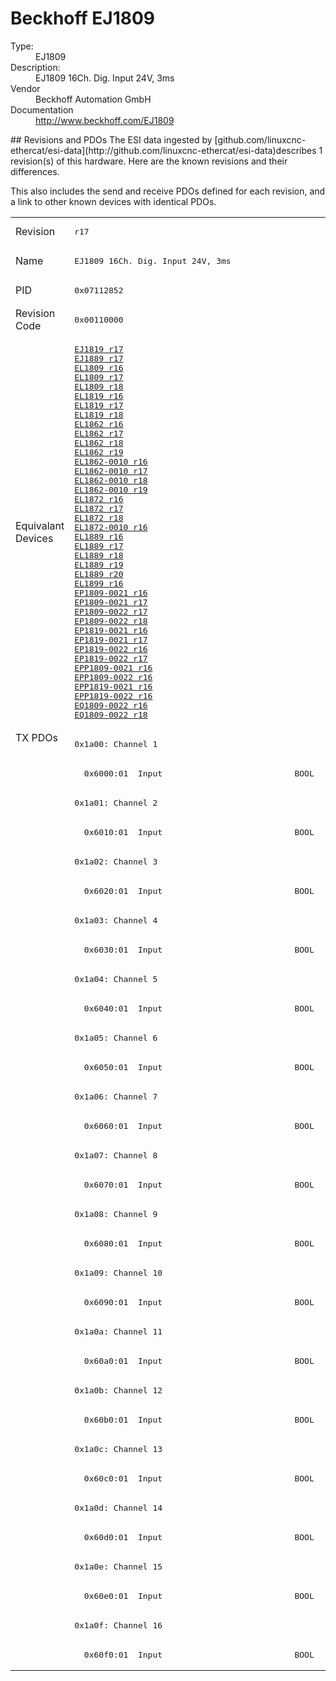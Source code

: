 #  Beckhoff EJ1809

<dl>
  <dt>Type:</dt><dd>EJ1809</dd>
  <dt>Description:</dt><dd>EJ1809 16Ch. Dig. Input 24V, 3ms</dd>
  <dt>Vendor</dt><dd>Beckhoff Automation GmbH</dd>
  <dt>Documentation</dt><dd><a href="http://www.beckhoff.com/EJ1809">http://www.beckhoff.com/EJ1809</a></dd>
</dl>
## Revisions and PDOs
The ESI data ingested by [github.com/linuxcnc-ethercat/esi-data](http://github.com/linuxcnc-ethercat/esi-data)describes 1 revision(s) of this hardware.  Here are the known revisions and their differences.

This also includes the send and receive PDOs defined for each revision, and a link to other known devices with identical PDOs.

<table>
<tr >
<td class="first">Revision</td>
<td ><pre>r17</pre></td>
</tr>
<tr >
<td class="first">Name</td>
<td ><pre>EJ1809 16Ch. Dig. Input 24V, 3ms</pre></td>
</tr>
<tr >
<td class="first">PID</td>
<td ><pre>0x07112852</pre></td>
</tr>
<tr >
<td class="first">Revision Code</td>
<td ><pre>0x00110000</pre></td>
</tr>
<tr >
<td class="first">Equivalant Devices</td>
<td ><pre><a href="EJ1819">EJ1819 r17</a><br/><a href="EJ1889">EJ1889 r17</a><br/><a href="EL1809">EL1809 r16</a><br/><a href="EL1809">EL1809 r17</a><br/><a href="EL1809">EL1809 r18</a><br/><a href="EL1819">EL1819 r16</a><br/><a href="EL1819">EL1819 r17</a><br/><a href="EL1819">EL1819 r18</a><br/><a href="EL1862">EL1862 r16</a><br/><a href="EL1862">EL1862 r17</a><br/><a href="EL1862">EL1862 r18</a><br/><a href="EL1862">EL1862 r19</a><br/><a href="EL1862-0010">EL1862-0010 r16</a><br/><a href="EL1862-0010">EL1862-0010 r17</a><br/><a href="EL1862-0010">EL1862-0010 r18</a><br/><a href="EL1862-0010">EL1862-0010 r19</a><br/><a href="EL1872">EL1872 r16</a><br/><a href="EL1872">EL1872 r17</a><br/><a href="EL1872">EL1872 r18</a><br/><a href="EL1872-0010">EL1872-0010 r16</a><br/><a href="EL1889">EL1889 r16</a><br/><a href="EL1889">EL1889 r17</a><br/><a href="EL1889">EL1889 r18</a><br/><a href="EL1889">EL1889 r19</a><br/><a href="EL1889">EL1889 r20</a><br/><a href="EL1899">EL1899 r16</a><br/><a href="EP1809-0021">EP1809-0021 r16</a><br/><a href="EP1809-0021">EP1809-0021 r17</a><br/><a href="EP1809-0022">EP1809-0022 r17</a><br/><a href="EP1809-0022">EP1809-0022 r18</a><br/><a href="EP1819-0021">EP1819-0021 r16</a><br/><a href="EP1819-0021">EP1819-0021 r17</a><br/><a href="EP1819-0022">EP1819-0022 r16</a><br/><a href="EP1819-0022">EP1819-0022 r17</a><br/><a href="EPP1809-0021">EPP1809-0021 r16</a><br/><a href="EPP1809-0022">EPP1809-0022 r16</a><br/><a href="EPP1819-0021">EPP1819-0021 r16</a><br/><a href="EPP1819-0022">EPP1819-0022 r16</a><br/><a href="EQ1809-0022">EQ1809-0022 r16</a><br/><a href="EQ1809-0022">EQ1809-0022 r18</a></pre></td>
</tr>
<tr class="txpdo pdosection">
<td class="first" rowspan=32 valign=top>TX PDOs</td>
<td><pre>0x1a00: Channel 1</pre></td>
<td></td>
</tr>
<tr class="txpdo">
<td ><pre>  0x6000:01  Input                           BOOL</pre></td>
</tr>
<tr class="txpdo pdosection">
<td ><pre>0x1a01: Channel 2</pre></td>
</tr>
<tr class="txpdo">
<td ><pre>  0x6010:01  Input                           BOOL</pre></td>
</tr>
<tr class="txpdo pdosection">
<td ><pre>0x1a02: Channel 3</pre></td>
</tr>
<tr class="txpdo">
<td ><pre>  0x6020:01  Input                           BOOL</pre></td>
</tr>
<tr class="txpdo pdosection">
<td ><pre>0x1a03: Channel 4</pre></td>
</tr>
<tr class="txpdo">
<td ><pre>  0x6030:01  Input                           BOOL</pre></td>
</tr>
<tr class="txpdo pdosection">
<td ><pre>0x1a04: Channel 5</pre></td>
</tr>
<tr class="txpdo">
<td ><pre>  0x6040:01  Input                           BOOL</pre></td>
</tr>
<tr class="txpdo pdosection">
<td ><pre>0x1a05: Channel 6</pre></td>
</tr>
<tr class="txpdo">
<td ><pre>  0x6050:01  Input                           BOOL</pre></td>
</tr>
<tr class="txpdo pdosection">
<td ><pre>0x1a06: Channel 7</pre></td>
</tr>
<tr class="txpdo">
<td ><pre>  0x6060:01  Input                           BOOL</pre></td>
</tr>
<tr class="txpdo pdosection">
<td ><pre>0x1a07: Channel 8</pre></td>
</tr>
<tr class="txpdo">
<td ><pre>  0x6070:01  Input                           BOOL</pre></td>
</tr>
<tr class="txpdo pdosection">
<td ><pre>0x1a08: Channel 9</pre></td>
</tr>
<tr class="txpdo">
<td ><pre>  0x6080:01  Input                           BOOL</pre></td>
</tr>
<tr class="txpdo pdosection">
<td ><pre>0x1a09: Channel 10</pre></td>
</tr>
<tr class="txpdo">
<td ><pre>  0x6090:01  Input                           BOOL</pre></td>
</tr>
<tr class="txpdo pdosection">
<td ><pre>0x1a0a: Channel 11</pre></td>
</tr>
<tr class="txpdo">
<td ><pre>  0x60a0:01  Input                           BOOL</pre></td>
</tr>
<tr class="txpdo pdosection">
<td ><pre>0x1a0b: Channel 12</pre></td>
</tr>
<tr class="txpdo">
<td ><pre>  0x60b0:01  Input                           BOOL</pre></td>
</tr>
<tr class="txpdo pdosection">
<td ><pre>0x1a0c: Channel 13</pre></td>
</tr>
<tr class="txpdo">
<td ><pre>  0x60c0:01  Input                           BOOL</pre></td>
</tr>
<tr class="txpdo pdosection">
<td ><pre>0x1a0d: Channel 14</pre></td>
</tr>
<tr class="txpdo">
<td ><pre>  0x60d0:01  Input                           BOOL</pre></td>
</tr>
<tr class="txpdo pdosection">
<td ><pre>0x1a0e: Channel 15</pre></td>
</tr>
<tr class="txpdo">
<td ><pre>  0x60e0:01  Input                           BOOL</pre></td>
</tr>
<tr class="txpdo pdosection">
<td ><pre>0x1a0f: Channel 16</pre></td>
</tr>
<tr class="txpdo">
<td ><pre>  0x60f0:01  Input                           BOOL</pre></td>
</tr>
</table>
